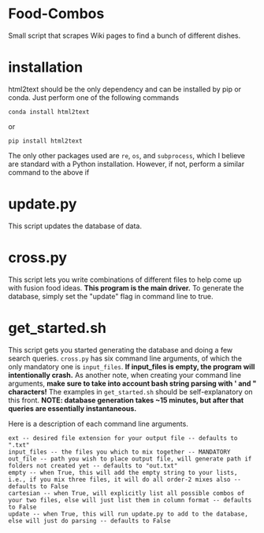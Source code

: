 # Food-Combos
Small script that scrapes Wiki pages to find a bunch of different dishes.

# installation
html2text should be the only dependency and can be installed by pip or conda. Just perform one of the following commands
```
conda install html2text
```
or
```
pip install html2text
```
The only other packages used are ```re```, ```os```, and ```subprocess```, which I believe are standard with a Python installation. 
However, if not, perform a similar command to the above if 
# update.py
This script updates the database of data.

# cross.py
This script lets you write combinations of different files to help come up with fusion food ideas. 
**This program is the main driver.** To generate the database, simply set the "update" flag in command line to true.

# get_started.sh
This script gets you started generating the database and doing a few search queries. ```cross.py``` has six command line arguments, of which the only 
mandatory one is ```input_files```. **If input_files is empty, the program will intentionally crash.** 
As another note, when creating your command line arguments, **make sure to take into account bash string parsing with ' and " characters!**
The examples in ```get_started.sh``` should be self-explanatory on this front. 
**NOTE: database generation takes ~15 minutes, but after that queries are essentially instantaneous.**

Here is a description of each command line arguments.

```
ext -- desired file extension for your output file -- defaults to ".txt"
input_files -- the files you which to mix together -- MANDATORY
out_file -- path you wish to place output file, will generate path if folders not created yet -- defaults to "out.txt"
empty -- when True, this will add the empty string to your lists, i.e., if you mix three files, it will do all order-2 mixes also -- defaults to False
cartesian -- when True, will explicitly list all possible combos of your two files, else will just list them in column format -- defaults to False
update -- when True, this will run update.py to add to the database, else will just do parsing -- defaults to False
```
